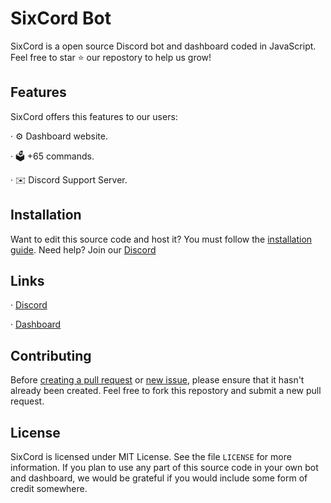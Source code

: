 # SixCord Bot

SixCord is a open source Discord bot and dashboard coded in JavaScript.
Feel free to star ⭐ our repostory to help us grow!

## Features
 SixCord offers this features to our users:
 
· ⚙️ Dashboard website.

· 🗳️ +65 commands.

· ✉️ Discord Support Server.

## Installation
Want to edit this source code and host it? 
You must follow the [installation guide](https://github.com/SixCord/dashboard/wiki). Need help? Join our [Discord](https://sixcord.xyz/support)

## Links
· [Discord](https://sixcord.xyz/support)

· [Dashboard](https://sixcord.xyz/login)


## Contributing
Before [creating a pull request](https://github.com/SixCord/dashboard/pulls) or [new issue](https://github.com/SixCord/dashboard/issues/new), please ensure that it hasn't already been created.
Feel free to fork this repostory and submit a new pull request.

## License
SixCord is licensed under MIT License. See the file ``LICENSE`` for more information.
If you plan to use any part of this source code in your own bot and dashboard, we would be grateful if you would include some form of credit somewhere.
